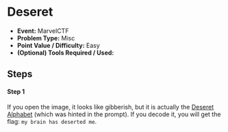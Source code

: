 # Deseret 
* **Event:** MarvelCTF
* **Problem Type:** Misc
* **Point Value / Difficulty:** Easy
* **(Optional) Tools Required / Used:**

## Steps​
#### Step 1
If you open the image, it looks like gibberish, but it is actually the [Deseret Alphabet](https://en.wikipedia.org/wiki/Deseret_alphabet) (which was hinted in the prompt). If you decode it, you will get the flag: `my brain has deserted me`.
